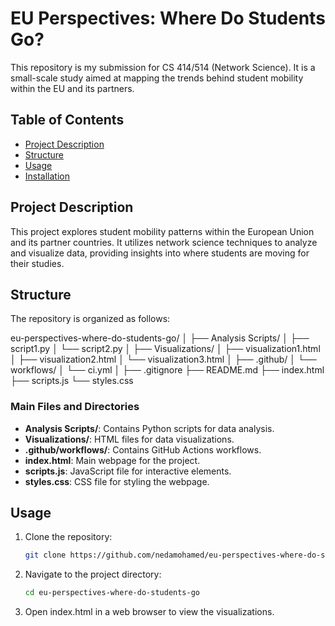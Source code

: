 # EU Perspectives: Where Do Students Go?

This repository is my submission for CS 414/514 (Network Science). It is a small-scale study aimed at mapping the trends behind student mobility within the EU and its partners.

## Table of Contents
- [Project Description](#project-description)
- [Structure](#structure)
- [Usage](#usage)
- [Installation](#installation)

## Project Description
This project explores student mobility patterns within the European Union and its partner countries. It utilizes network science techniques to analyze and visualize data, providing insights into where students are moving for their studies.

## Structure
The repository is organized as follows:

eu-perspectives-where-do-students-go/
│
├── Analysis Scripts/
│   ├── script1.py
│   └── script2.py
│
├── Visualizations/
│   ├── visualization1.html
│   ├── visualization2.html
│   └── visualization3.html
│
├── .github/
│   └── workflows/
│       └── ci.yml
│
├── .gitignore
├── README.md
├── index.html
├── scripts.js
└── styles.css


### Main Files and Directories
- **Analysis Scripts/**: Contains Python scripts for data analysis.
- **Visualizations/**: HTML files for data visualizations.
- **.github/workflows/**: Contains GitHub Actions workflows.
- **index.html**: Main webpage for the project.
- **scripts.js**: JavaScript file for interactive elements.
- **styles.css**: CSS file for styling the webpage.

## Usage
1. Clone the repository:
   ```bash
   git clone https://github.com/nedamohamed/eu-perspectives-where-do-students-go.git
2. Navigate to the project directory:
   ```bash
   cd eu-perspectives-where-do-students-go
3. Open index.html in a web browser to view the visualizations.

